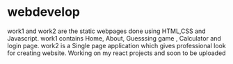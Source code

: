 # webdevelop
work1 and work2 are the static webpages done using HTML,CSS and Javascript.
work1 contains Home, About, Guesssing game , Calculator and login page.
work2 is a Single page application which gives professional look for creating website.
Working on my react projects and soon to be uploaded
